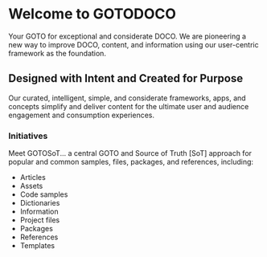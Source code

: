 # Welcome to GOTODOCO

Your GOTO for exceptional and considerate DOCO. We are pioneering a new way to improve DOCO, content, and information using our user-centric framework as the foundation.

## Designed with Intent and Created for Purpose

Our curated, intelligent, simple, and considerate frameworks, apps, and concepts simplify and deliver content for the ultimate user and audience engagement and consumption experiences. 

### Initiatives

Meet GOTOSoT... a central GOTO and Source of Truth [SoT] approach for popular and common samples, files, packages, and references, including:

- Articles
- Assets
- Code samples
- Dictionaries
- Information
- Project files
- Packages
- References
- Templates

